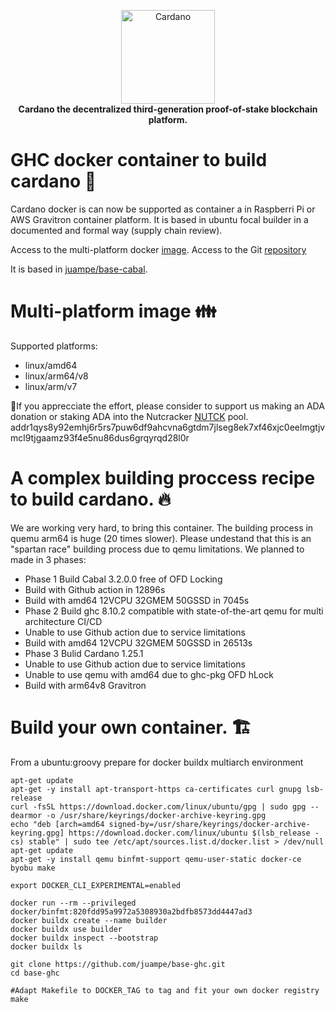 <!-- markdownlint-configure-file { "MD004": { "style": "consistent" } } -->
<!-- markdownlint-disable MD013 -->
<!-- markdownlint-disable MD033 -->
<p align="center">
    <a href="https://docs.cardano.org/en/latest/">
        <img src="https://docs.cardano.org/en/latest/_static/cardano-logo.png" width="150" alt="Cardano">
    </a>
    <br>
    <strong>Cardano the decentralized third-generation proof-of-stake blockchain platform.</strong>
</p>
<!-- markdownlint-enable MD033 -->

# GHC docker container to build cardano 🐳
Cardano docker is can now be supported as container a in Raspberri Pi or AWS Gravitron container platform.
It is based in ubuntu focal builder in a documented and formal way (supply chain review).

Access to the multi-platform docker [image](https://hub.docker.com/r/juampe/base-ghc).
Access to the Git [repository](https://github.com/juampe/base-ghc)

It is based in [juampe/base-cabal](https://hub.docker.com/r/juampe/base-cabal).
# Multi-platform image 👪
Supported platforms:

* linux/amd64
* linux/arm64/v8
* linux/arm/v7

🙏If you apprecciate the effort, please consider to support us making an ADA donation or staking ADA into the Nutcracker [NUTCK](https://nutcracker.work/) pool. 
addr1qys8y92emhj6r5rs7puw6df9ahcvna6gtdm7jlseg8ek7xf46xjc0eelmgtjvmcl9tjgaamz93f4e5nu86dus6grqyrqd28l0r
# A complex building proccess recipe to build cardano. 🔥
We are working very hard, to bring this container. The building process in quemu arm64 is huge (20 times slower).
Please undestand that this is an "spartan race" building process due to qemu limitations.
We planned to made in 3 phases:
* Phase 1 Build Cabal 3.2.0.0 free of OFD Locking
 * Build with Github action in 12896s
 * Build with amd64 12VCPU 32GMEM 50GSSD in 7045s
* Phase 2 Build ghc 8.10.2 compatible with state-of-the-art qemu for multi architecture CI/CD
 * Unable to use Github action due to service limitations
 * Build with amd64 12VCPU 32GMEM 50GSSD in 26513s
* Phase 3 Bulid Cardano 1.25.1
 * Unable to use Github action due to service limitations
 * Unable to use qemu with amd64 due to ghc-pkg OFD hLock 
 * Build with arm64v8 Gravitron
# Build your own container. 🏗️
From a ubuntu:groovy prepare for docker buildx multiarch environment
```
apt-get update
apt-get -y install apt-transport-https ca-certificates curl gnupg lsb-release
curl -fsSL https://download.docker.com/linux/ubuntu/gpg | sudo gpg --dearmor -o /usr/share/keyrings/docker-archive-keyring.gpg
echo "deb [arch=amd64 signed-by=/usr/share/keyrings/docker-archive-keyring.gpg] https://download.docker.com/linux/ubuntu $(lsb_release -cs) stable" | sudo tee /etc/apt/sources.list.d/docker.list > /dev/null
apt-get update
apt-get -y install qemu binfmt-support qemu-user-static docker-ce byobu make

export DOCKER_CLI_EXPERIMENTAL=enabled

docker run --rm --privileged docker/binfmt:820fdd95a9972a5308930a2bdfb8573dd4447ad3
docker buildx create --name builder
docker buildx use builder
docker buildx inspect --bootstrap
docker buildx ls

git clone https://github.com/juampe/base-ghc.git
cd base-ghc

#Adapt Makefile to DOCKER_TAG to tag and fit your own docker registry
make
```

